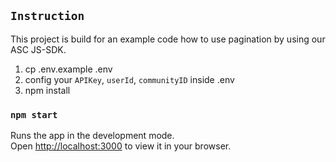 ## `Instruction`

This project is build for an example code how to use pagination by using our ASC JS-SDK.

1. cp .env.example .env
2. config your `APIKey`, `userId`, `communityID` inside .env
3. npm install

### `npm start`

Runs the app in the development mode.\
Open [http://localhost:3000](http://localhost:3000) to view it in your browser.

